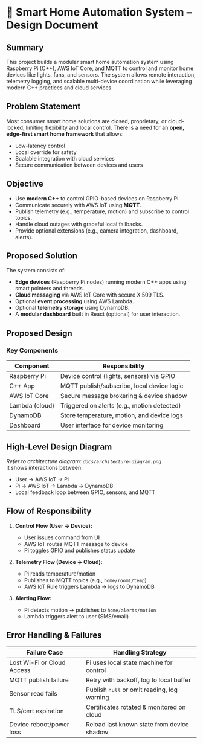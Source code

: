# 📝 Smart Home Automation System – Design Document

##  Summary

This project builds a modular smart home automation system using Raspberry Pi (C++), AWS IoT Core, and MQTT to control and monitor home devices like lights, fans, and sensors. The system allows remote interaction, telemetry logging, and scalable multi-device coordination while leveraging modern C++ practices and cloud services.

##  Problem Statement

Most consumer smart home solutions are closed, proprietary, or cloud-locked, limiting flexibility and local control. There is a need for an **open, edge-first smart home framework** that allows:
- Low-latency control
- Local override for safety
- Scalable integration with cloud services
- Secure communication between devices and users

##  Objective

- Use **modern C++** to control GPIO-based devices on Raspberry Pi.
- Communicate securely with AWS IoT using **MQTT**.
- Publish telemetry (e.g., temperature, motion) and subscribe to control topics.
- Handle cloud outages with graceful local fallbacks.
- Provide optional extensions (e.g., camera integration, dashboard, alerts).

##  Proposed Solution

The system consists of:
- **Edge devices** (Raspberry Pi nodes) running modern C++ apps using smart pointers and threads.
- **Cloud messaging** via AWS IoT Core with secure X.509 TLS.
- Optional **event processing** using AWS Lambda.
- Optional **telemetry storage** using DynamoDB.
- A **modular dashboard** built in React (optional) for user interaction.

##  Proposed Design

### Key Components
| Component       | Responsibility                                 |
|----------------|--------------------------------------------------|
| Raspberry Pi    | Device control (lights, sensors) via GPIO       |
| C++ App         | MQTT publish/subscribe, local device logic      |
| AWS IoT Core    | Secure message brokering & device shadow        |
| Lambda (cloud)  | Triggered on alerts (e.g., motion detected)     |
| DynamoDB        | Store temperature, motion, and device logs      |
| Dashboard       | User interface for device monitoring            |

##  High-Level Design Diagram

_Refer to architecture diagram: `docs/architecture-diagram.png`_  
It shows interactions between:
- User → AWS IoT → Pi
- Pi → AWS IoT → Lambda → DynamoDB
- Local feedback loop between GPIO, sensors, and MQTT

##  Flow of Responsibility

1. **Control Flow (User → Device):**
   - User issues command from UI
   - AWS IoT routes MQTT message to device
   - Pi toggles GPIO and publishes status update

2. **Telemetry Flow (Device → Cloud):**
   - Pi reads temperature/motion
   - Publishes to MQTT topics (e.g., `home/room1/temp`)
   - AWS IoT Rule triggers Lambda → logs to DynamoDB

3. **Alerting Flow:**
   - Pi detects motion → publishes to `home/alerts/motion`
   - Lambda triggers alert to user (SMS/email)

##  Error Handling & Failures

| Failure Case                  | Handling Strategy                            |
|------------------------------|-----------------------------------------------|
| Lost Wi-Fi or Cloud Access   | Pi uses local state machine for control       |
| MQTT publish failure         | Retry with backoff, log to local buffer       |
| Sensor read fails            | Publish `null` or omit reading, log warning   |
| TLS/cert expiration          | Certificates rotated & monitored on cloud     |
| Device reboot/power loss     | Reload last known state from device shadow     |
